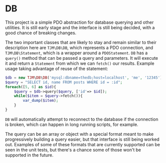 DB
===

This project is a simple PDO abstraction for database querying and other utilities.  It is still early stage and the interface is still being decided, with a good chance of breaking changes.

The two important classes that are likely to stay and remain similar to their description here are `TJM\DB\DB`, which represents a PDO connection, and `TJM\DB\Statement`, which is a wrapper around a `PDOStatement`.  `DB` has a `query()` method that can be passed a query and parameters.  It will execute it and return a `Statement` from which we can `fetch()` our results.  Example usage taking advantage of reuse of the statement:

``` php
$db = new TJM\DB\DB('mysql:dbname=thedb;host=localhost', 'me', '12345');
$query = "SELECT id, name FROM posts WHERE id = :id";
foreach([5, 6] as $id){
	$query = $db->query($query, ['id'=> $id]);
	while($item = $query->fetch()){
		var_dump($item);
	}
}
```

`DB` will automatically attempt to reconnect to the database if the connection is broken, which can happen in long running scripts, for example.

The query can be an array or object with a special format meant to make progressively building a query easier, but that interface is still being worked out.  Examples of some of these formats that are currently supported	can be seen in the unit tests, but there's a chance some of those won't be supported in the future.
